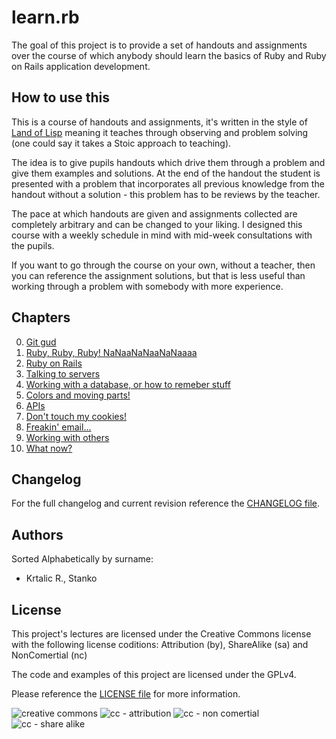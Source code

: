 # learn.rb

The goal of this project is to provide a set of handouts and assignments over
the course of which anybody should learn the basics of Ruby and Ruby on Rails
application development.

## How to use this

This is a course of handouts and assignments, it's written in the style of
[Land of Lisp](https://nostarch.com/lisp.htm) meaning it teaches through
observing and problem solving
(one could say it takes a Stoic approach to teaching).

The idea is to give pupils handouts which drive them through a problem and give
them examples and solutions. At the end of the handout the student is
presented with a problem that incorporates all previous knowledge from the
handout without a solution - this problem has to be reviews by the teacher.

The pace at which handouts are given and assignments collected are completely
arbitrary and can be changed to your liking. I designed this course with a
weekly schedule in mind with mid-week consultations with the pupils.

If you want to go through the course on your own, without a teacher, then you
can reference the assignment solutions, but that is less useful than working
through a problem with somebody with more experience.

## Chapters

0. [Git gud](/chapters/00-git_and_setup)
1. [Ruby, Ruby, Ruby! NaNaaNaNaaNaNaaaa](/chapters/01-ruby)
2. [Ruby on Rails](/chapters/02-ruby_on_rails)
3. [Talking to servers](/chapters/03-talking_to_servers)
4. [Working with a database, or how to remeber stuff](/chapters/04-the_database)
5. [Colors and moving parts!](/chapters/05-css_and_js)
6. [APIs](/chapters/06-apis)
7. [Don't touch my cookies!](/chapters/07-authentication)
8. [Freakin' email...](/chapters/08-background_jobs)
9. [Working with others](/chapters/09-working_with_others)
10. [What now?](/chapters/10-what_now)

## Changelog

For the full changelog and current revision reference the
[CHANGELOG file](/CHANGELOG).

## Authors

Sorted Alphabetically by surname:

* Krtalic R., Stanko

## License

This project's lectures are licensed under the Creative Commons license with
the following license coditions: Attribution (by), ShareAlike (sa) and
NonComertial (nc)

The code and examples of this project are licensed under the GPLv4.

Please reference the [LICENSE file](/LICENSE) for more information.

![creative commons](https://creativecommons.org/wp-content/themes/creativecommons.org/images/chooser_cc.png)
![cc - attribution](https://creativecommons.org/wp-content/themes/creativecommons.org/images/chooser_by.png)
![cc - non comertial](https://creativecommons.org/wp-content/themes/creativecommons.org/images/chooser_nc.png)
![cc - share alike](https://creativecommons.org/wp-content/themes/creativecommons.org/images/chooser_sa.png)
